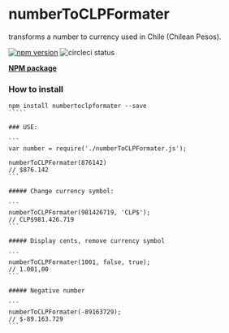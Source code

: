# numberToCLPFormater
transforms a number to currency used in Chile (Chilean Pesos).

[![npm version](https://badge.fury.io/js/numbertoclpformater.svg)](https://badge.fury.io/js/numbertoclpformater)
![circleci status](https://circleci.com/gh/juanbrujo/numberToCLPFormater.svg?style=shield&circle-token=:circle-token)

**[NPM package](https://www.npmjs.com/package/numbertoclpformater)**

### How to install

``````
npm install numbertoclpformater --save
`````

### USE: 

```
var number = require('./numberToCLPFormater.js');

numberToCLPFormater(876142) 
// $876.142
```

##### Change currency symbol:

```
numberToCLPFormater(981426719, 'CLP$');
// CLP$981.426.719
```

##### Display cents, remove currency symbol

```
numberToCLPFormater(1001, false, true);
// 1.001,00
```

##### Negative number

```
numberToCLPFormater(-89163729);
// $-89.163.729
```
